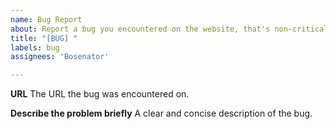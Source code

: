 ```yaml
---
name: Bug Report
about: Report a bug you encountered on the website, that's non-critical.
title: "[BUG] "
labels: bug
assignees: 'Bosenator'

---
```


**URL**
The URL the bug was encountered on.

**Describe the problem briefly**
A clear and concise description of the bug.